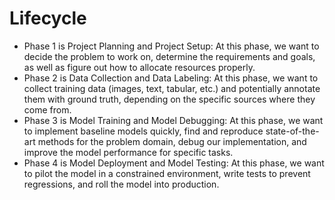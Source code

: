 # Lifecycle

* Phase 1 is Project Planning and Project Setup: At this phase, we want to decide the problem to work on, determine the requirements and goals, as well as figure out how to allocate resources properly.
* Phase 2 is Data Collection and Data Labeling: At this phase, we want to collect training data (images, text, tabular, etc.) and potentially annotate them with ground truth, depending on the specific sources where they come from.
* Phase 3 is Model Training and Model Debugging: At this phase, we want to implement baseline models quickly, find and reproduce state-of-the-art methods for the problem domain, debug our implementation, and improve the model performance for specific tasks.
* Phase 4 is Model Deployment and Model Testing: At this phase, we want to pilot the model in a constrained environment, write tests to prevent regressions, and roll the model into production.